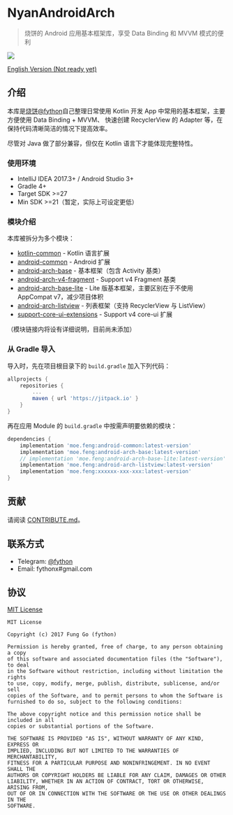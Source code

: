 # NyanAndroidArch

> 烧饼的 Android 应用基本框架库，享受 Data Binding 和 MVVM 模式的便利

[![](https://jitpack.io/v/moe.feng/NyanAndroidArch.svg)](https://jitpack.io/#moe.feng/NyanAndroidArch)

[English Version (Not ready yet)]()

## 介绍

本库是[烧饼@fython](https://github.com/fython)自己整理日常使用 Kotlin 开发 App 中常用的基本框架，主要方便使用 Data Binding + MVVM、
快速创建 RecyclerView 的 Adapter 等，在保持代码清晰简洁的情况下提高效率。

尽管对 Java 做了部分兼容，但仅在 Kotlin 语言下才能体现完整特性。

### 使用环境

- IntelliJ IDEA 2017.3+ / Android Studio 3+
- Gradle 4+
- Target SDK >=27
- Min SDK >=21（暂定，实际上可设定更低）

### 模块介绍

本库被拆分为多个模块：

- [kotlin-common](./kotlin-common) - Kotlin 语言扩展
- [android-common](./android-common) - Android 扩展
- [android-arch-base](./android-arch-base) - 基本框架（包含 Activity 基类）
- [android-arch-v4-fragment](./android-arch-base) - Support v4 Fragment 基类
- [android-arch-base-lite](./android-arch-base-lite) - Lite 版基本框架，主要区别在于不使用 AppCompat v7，减少项目体积
- [android-arch-listview](./android-arch-listview) - 列表框架（支持 RecyclerView 与 ListView）
- [support-core-ui-extensions](./support-core-ui-extensions) - Support v4 core-ui 扩展

（模块链接内将设有详细说明，目前尚未添加）

### 从 Gradle 导入

导入时，先在项目根目录下的 `build.gradle` 加入下列代码：
```gradle
allprojects {
	repositories {
		...
		maven { url 'https://jitpack.io' }
	}
}
```

再在应用 Module 的 `build.gradle` 中按需声明要依赖的模块：
```gradle
dependencies {
    implementation 'moe.feng:android-common:latest-version'
    implementation 'moe.feng:android-arch-base:latest-version'
    // implementation 'moe.feng:android-arch-base-lite:latest-version'
    implementation 'moe.feng:android-arch-listview:latest-version'
    implementation 'moe.feng:xxxxxx-xxx-xxx:latest-version'
}
```

## 贡献

请阅读 [CONTRIBUTE.md](./CONTRIBUTE.md)。

## 联系方式

- Telegram: [@fython](https://t.me/fython)
- Email: fythonx#gmail.com

## 协议

[MIT License](./LICENSE)

```
MIT License

Copyright (c) 2017 Fung Go (fython)

Permission is hereby granted, free of charge, to any person obtaining a copy
of this software and associated documentation files (the "Software"), to deal
in the Software without restriction, including without limitation the rights
to use, copy, modify, merge, publish, distribute, sublicense, and/or sell
copies of the Software, and to permit persons to whom the Software is
furnished to do so, subject to the following conditions:

The above copyright notice and this permission notice shall be included in all
copies or substantial portions of the Software.

THE SOFTWARE IS PROVIDED "AS IS", WITHOUT WARRANTY OF ANY KIND, EXPRESS OR
IMPLIED, INCLUDING BUT NOT LIMITED TO THE WARRANTIES OF MERCHANTABILITY,
FITNESS FOR A PARTICULAR PURPOSE AND NONINFRINGEMENT. IN NO EVENT SHALL THE
AUTHORS OR COPYRIGHT HOLDERS BE LIABLE FOR ANY CLAIM, DAMAGES OR OTHER
LIABILITY, WHETHER IN AN ACTION OF CONTRACT, TORT OR OTHERWISE, ARISING FROM,
OUT OF OR IN CONNECTION WITH THE SOFTWARE OR THE USE OR OTHER DEALINGS IN THE
SOFTWARE.
```